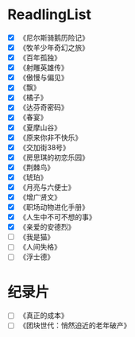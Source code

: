 # ReadlingList
- [x] 《尼尔斯骑鹅历险记》
- [x] 《牧羊少年奇幻之旅》
- [x] 《百年孤独》
- [x] 《射雕英雄传》
- [x] 《傲慢与偏见》
- [x] 《飘》
- [x] 《橘子》
- [x] 《达芬奇密码》
- [x] 《春宴》
- [x] 《夏摩山谷》
- [x] 《原来你非不快乐》
- [x] 《交加街38号》
- [x] 《房思琪的初恋乐园》
- [x] 《荆棘鸟》
- [x] 《琥珀》
- [x] 《月亮与六便士》
- [x] 《增广贤文》
- [x] 《职场动物进化手册》
- [x] 《人生中不可不想的事》
- [x] 《亲爱的安德烈》
- [ ] 《我是猫》
- [ ] 《人间失格》
- [ ] 《浮士德》

# 纪录片
- [ ] 《真正的成本》
- [ ] 《团块世代：悄然迫近的老年破产》
